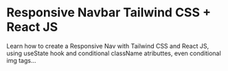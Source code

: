 # Responsive Navbar Tailwind CSS + React JS

Learn how to create a Responsive Nav with Tailwind CSS and React JS, using useState hook and conditional className atributtes, even conditional img tags...

